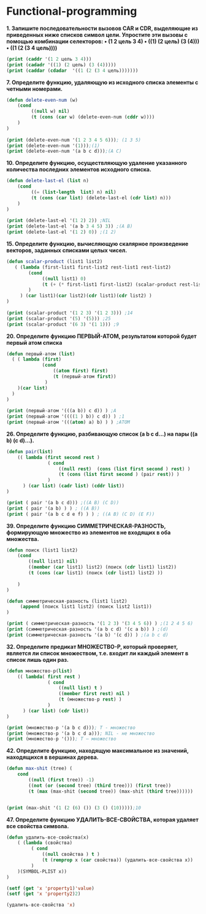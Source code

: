 # Functional-programming

**1. Запишите последовательности вызовов CAR и CDR, выделяющие из приведенных ниже списков символ цели. Упростите эти вызовы с помощью комбинации селекторов:
• (1 2 цель 3 4)
• ((1) (2 цель) (3 (4)))
• ((1 (2 (3 4 цель))))**
```lisp
(print (caddr '(1 2 цель 3 4)))
(print (cadadr '((1) (2 цель) (3 (4)))))
(print (caddar (cdadar  '((1 (2 (3 4 цель)))))))
```
**7. Определите функцию, удаляющую из исходного списка элементы с четными номерами.**
```lisp
(defun delete-even-num (w) 
    (cond
         ((null w) nil) 
         (t (cons (car w) (delete-even-num (cddr w))))
    )
) 
 
(print (delete-even-num '(1 2 3 4 5 6))); (1 3 5)
(print (delete-even-num '(1)));(1)
(print (delete-even-num '(a b c d)));(A C)
```

**10. Определите функцию, осуществляющую удаление указанного количества последних элементов исходного списка.**
```lisp
(defun delete-last-el (list n) 
    (cond
         ((= (list-length  list) n) nil) 
         (t (cons (car list) (delete-last-el (cdr list) n)))
    )
) 
 
(print (delete-last-el '(1 2) 2)) ;NIL
(print (delete-last-el '(a b 3 4 5) 3)) ;(A B)
(print (delete-last-el '(1 2) 0)) ;(1 2)
```
**15. Определите функцию, вычисляющую скалярное произведение векторов, заданных списками целых чисел.**
```lisp
(defun scalar-product (list1 list2) 
   ( (lambda (first-list1 first-list2 rest-list1 rest-list2)
        (cond
             ((null list1) 0) 
             (t (+ (* first-list1 first-list2) (scalar-product rest-list1 rest-list2 )) )
        )
     ) (car list1)(car list2)(cdr list1)(cdr list2) ) 
) 
    
(print (scalar-product '(1 2 3) '(1 2 3))) ;14
(print (scalar-product '(5) '(5))) ;25
(print (scalar-product '(6 3) '(1 1))) ;9
```
**20. Определите функцию ПЕРВЫЙ-АТОМ, результатом которой будет первый атом списка**
```lisp
(defun первый-атом (list) 
  ( ( lambda (first)
             (cond 
                 ((atom first) first)
                 (t (первый-атом first))
              )
    )(car list)
  )    
) 
    
(print (первый-атом '(((a b)) c d)) ) ;A
(print (первый-атом '((((1 ) b)) c d)) ) ;1
(print (первый-атом '(((atom) a) b) ) ) ;ATOM
```
**26. Определите функцию, разбивающую список (a b с d...) на пары ((а b) (с d)...).**
```lisp
(defun pair(list)
    (( lambda (first second rest )
               ( cond
                   ((null rest)  (cons (list first second ) rest) ) 
                   (t (cons (list first second ) (pair rest)) )
               )   
      ) (car list) (cadr list) (cddr list))
)

(print ( pair '(a b c d))) ;((A B) (C D))
(print ( pair '(a b) ) ) ; ((A B))
(print ( pair '(a b c d e f) ) ) ; ((A B) (C D) (E F))
```
**39. Определите функцию СИММЕТРИЧЕСКАЯ-РАЗНОСТЬ, формирующую множество из элементов не входящих в оба множества.**
```lisp
(defun поиск (list1 list2)
    (cond 
        ((null list1) nil)
        ((member (car list1) list2) (поиск (cdr list1) list2))
        (t (cons (car list1) (поиск (cdr list1) list2) ))
        
    )
)

(defun симметрическая-разность (list1 list2)
     (append (поиск list1 list2) (поиск list2 list1))
)

(print ( симметрическая-разность '(1 2 3) '(3 4 5 6)) ) ;(1 2 4 5 6)
(print (симметрическая-разность '(a b c d) '(c a b)) ) ;(d)
(print (симметрическая-разность '(a b) '(c d)) ) ;(a b c d)
```
**32. Определите предикат МНОЖЕСТВО-Р, который проверяет, является ли список множеством, т.е. входит ли каждый элемент в список лишь один раз.**
```lisp
(defun множество-р(list)
    (( lambda( first rest )
               ( cond
                   ((null list) t )
                   ((member first rest) nil )
                   (t (множество-р rest) )
               )   
      ) (car list) (cdr list))
)

(print (множество-р '(a b c d))); T - множество
(print (множество-р '(a b c d a))); NIL - не множество
(print (множество-р '())); T – множество
```
**42. Определите функцию, находящую максимальное из значений, находящихся в вершинах дерева.**
```lisp
(defun max-shit (tree) (
    cond 
        ((null (first tree)) -1)
        ((not (or (second tree) (third tree))) (first tree))
        (t (max (max-shit (second tree)) (max-shit (third tree))))))


(print (max-shit '(1 (2 (6) ()) (3 () (10)))));10
```
**47. Определите функцию УДАЛИТЬ-ВСЕ-СВОЙСТВА, которая удаляет все свойства символа.**
```lisp
(defun удалить-все-свойства(x)
    ( (lambda (свойства)
         ( cond 
             ((null свойства ) t )
             (t (remprop x (car свойства)) (удалить-все-свойства x))
         )
    )(SYMBOL-PLIST x))
)

(setf (get 'x 'property1)'value)
(setf (get 'x 'property2)2)

(удалить-все-свойства 'x)
```
